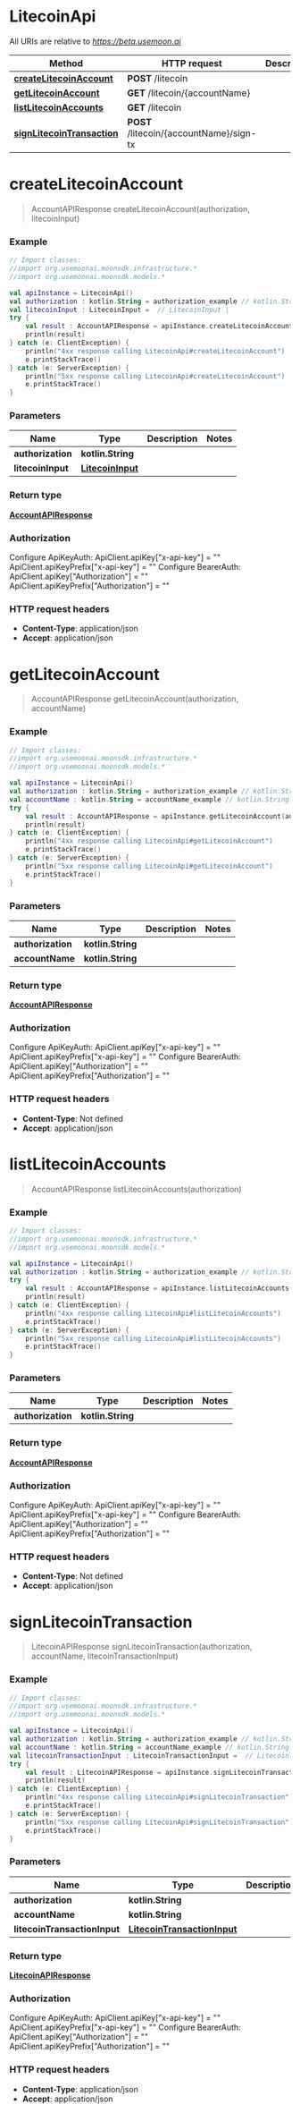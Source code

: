 # LitecoinApi

All URIs are relative to *https://beta.usemoon.ai*

Method | HTTP request | Description
------------- | ------------- | -------------
[**createLitecoinAccount**](LitecoinApi.md#createLitecoinAccount) | **POST** /litecoin | 
[**getLitecoinAccount**](LitecoinApi.md#getLitecoinAccount) | **GET** /litecoin/{accountName} | 
[**listLitecoinAccounts**](LitecoinApi.md#listLitecoinAccounts) | **GET** /litecoin | 
[**signLitecoinTransaction**](LitecoinApi.md#signLitecoinTransaction) | **POST** /litecoin/{accountName}/sign-tx | 


<a id="createLitecoinAccount"></a>
# **createLitecoinAccount**
> AccountAPIResponse createLitecoinAccount(authorization, litecoinInput)



### Example
```kotlin
// Import classes:
//import org.usemoonai.moonsdk.infrastructure.*
//import org.usemoonai.moonsdk.models.*

val apiInstance = LitecoinApi()
val authorization : kotlin.String = authorization_example // kotlin.String | 
val litecoinInput : LitecoinInput =  // LitecoinInput | 
try {
    val result : AccountAPIResponse = apiInstance.createLitecoinAccount(authorization, litecoinInput)
    println(result)
} catch (e: ClientException) {
    println("4xx response calling LitecoinApi#createLitecoinAccount")
    e.printStackTrace()
} catch (e: ServerException) {
    println("5xx response calling LitecoinApi#createLitecoinAccount")
    e.printStackTrace()
}
```

### Parameters

Name | Type | Description  | Notes
------------- | ------------- | ------------- | -------------
 **authorization** | **kotlin.String**|  |
 **litecoinInput** | [**LitecoinInput**](LitecoinInput.md)|  |

### Return type

[**AccountAPIResponse**](AccountAPIResponse.md)

### Authorization


Configure ApiKeyAuth:
    ApiClient.apiKey["x-api-key"] = ""
    ApiClient.apiKeyPrefix["x-api-key"] = ""
Configure BearerAuth:
    ApiClient.apiKey["Authorization"] = ""
    ApiClient.apiKeyPrefix["Authorization"] = ""

### HTTP request headers

 - **Content-Type**: application/json
 - **Accept**: application/json

<a id="getLitecoinAccount"></a>
# **getLitecoinAccount**
> AccountAPIResponse getLitecoinAccount(authorization, accountName)



### Example
```kotlin
// Import classes:
//import org.usemoonai.moonsdk.infrastructure.*
//import org.usemoonai.moonsdk.models.*

val apiInstance = LitecoinApi()
val authorization : kotlin.String = authorization_example // kotlin.String | 
val accountName : kotlin.String = accountName_example // kotlin.String | 
try {
    val result : AccountAPIResponse = apiInstance.getLitecoinAccount(authorization, accountName)
    println(result)
} catch (e: ClientException) {
    println("4xx response calling LitecoinApi#getLitecoinAccount")
    e.printStackTrace()
} catch (e: ServerException) {
    println("5xx response calling LitecoinApi#getLitecoinAccount")
    e.printStackTrace()
}
```

### Parameters

Name | Type | Description  | Notes
------------- | ------------- | ------------- | -------------
 **authorization** | **kotlin.String**|  |
 **accountName** | **kotlin.String**|  |

### Return type

[**AccountAPIResponse**](AccountAPIResponse.md)

### Authorization


Configure ApiKeyAuth:
    ApiClient.apiKey["x-api-key"] = ""
    ApiClient.apiKeyPrefix["x-api-key"] = ""
Configure BearerAuth:
    ApiClient.apiKey["Authorization"] = ""
    ApiClient.apiKeyPrefix["Authorization"] = ""

### HTTP request headers

 - **Content-Type**: Not defined
 - **Accept**: application/json

<a id="listLitecoinAccounts"></a>
# **listLitecoinAccounts**
> AccountAPIResponse listLitecoinAccounts(authorization)



### Example
```kotlin
// Import classes:
//import org.usemoonai.moonsdk.infrastructure.*
//import org.usemoonai.moonsdk.models.*

val apiInstance = LitecoinApi()
val authorization : kotlin.String = authorization_example // kotlin.String | 
try {
    val result : AccountAPIResponse = apiInstance.listLitecoinAccounts(authorization)
    println(result)
} catch (e: ClientException) {
    println("4xx response calling LitecoinApi#listLitecoinAccounts")
    e.printStackTrace()
} catch (e: ServerException) {
    println("5xx response calling LitecoinApi#listLitecoinAccounts")
    e.printStackTrace()
}
```

### Parameters

Name | Type | Description  | Notes
------------- | ------------- | ------------- | -------------
 **authorization** | **kotlin.String**|  |

### Return type

[**AccountAPIResponse**](AccountAPIResponse.md)

### Authorization


Configure ApiKeyAuth:
    ApiClient.apiKey["x-api-key"] = ""
    ApiClient.apiKeyPrefix["x-api-key"] = ""
Configure BearerAuth:
    ApiClient.apiKey["Authorization"] = ""
    ApiClient.apiKeyPrefix["Authorization"] = ""

### HTTP request headers

 - **Content-Type**: Not defined
 - **Accept**: application/json

<a id="signLitecoinTransaction"></a>
# **signLitecoinTransaction**
> LitecoinAPIResponse signLitecoinTransaction(authorization, accountName, litecoinTransactionInput)



### Example
```kotlin
// Import classes:
//import org.usemoonai.moonsdk.infrastructure.*
//import org.usemoonai.moonsdk.models.*

val apiInstance = LitecoinApi()
val authorization : kotlin.String = authorization_example // kotlin.String | 
val accountName : kotlin.String = accountName_example // kotlin.String | 
val litecoinTransactionInput : LitecoinTransactionInput =  // LitecoinTransactionInput | 
try {
    val result : LitecoinAPIResponse = apiInstance.signLitecoinTransaction(authorization, accountName, litecoinTransactionInput)
    println(result)
} catch (e: ClientException) {
    println("4xx response calling LitecoinApi#signLitecoinTransaction")
    e.printStackTrace()
} catch (e: ServerException) {
    println("5xx response calling LitecoinApi#signLitecoinTransaction")
    e.printStackTrace()
}
```

### Parameters

Name | Type | Description  | Notes
------------- | ------------- | ------------- | -------------
 **authorization** | **kotlin.String**|  |
 **accountName** | **kotlin.String**|  |
 **litecoinTransactionInput** | [**LitecoinTransactionInput**](LitecoinTransactionInput.md)|  |

### Return type

[**LitecoinAPIResponse**](LitecoinAPIResponse.md)

### Authorization


Configure ApiKeyAuth:
    ApiClient.apiKey["x-api-key"] = ""
    ApiClient.apiKeyPrefix["x-api-key"] = ""
Configure BearerAuth:
    ApiClient.apiKey["Authorization"] = ""
    ApiClient.apiKeyPrefix["Authorization"] = ""

### HTTP request headers

 - **Content-Type**: application/json
 - **Accept**: application/json

